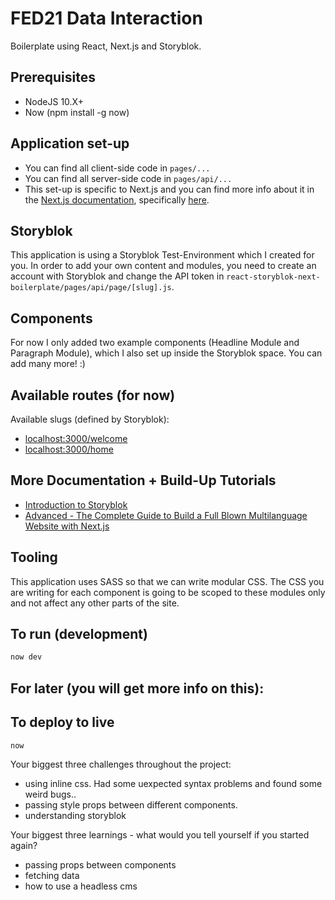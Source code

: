 # FED21 Data Interaction

Boilerplate using React, Next.js and Storyblok.

## Prerequisites

- NodeJS 10.X+
- Now (npm install -g now)

## Application set-up

- You can find all client-side code in `pages/...`
- You can find all server-side code in `pages/api/...`
- This set-up is specific to Next.js and you can find more info about it in the [Next.js documentation](https://nextjs.org/docs), specifically [here](https://nextjs.org/docs/api-routes/introduction).

## Storyblok

This application is using a Storyblok Test-Environment which I created for you. In order to add your own content and modules, you need to create an account with Storyblok and change the API token in `react-storyblok-next-boilerplate/pages/api/page/[slug].js`.

## Components

For now I only added two example components (Headline Module and Paragraph Module), which I also set up inside the Storyblok space. You can add many more! :)

## Available routes (for now)

Available slugs (defined by Storyblok):

- [localhost:3000/welcome](http://localhost:3000/welcome)
- [localhost:3000/home](http://localhost:3000/home)

## More Documentation + Build-Up Tutorials

- [Introduction to Storyblok](https://www.storyblok.com/docs/Prologue/Introduction)
- [Advanced - The Complete Guide to Build a Full Blown Multilanguage Website with Next.js](https://www.storyblok.com/tp/next-js-react-guide)

## Tooling

This application uses SASS so that we can write modular CSS.
The CSS you are writing for each component is going to be scoped to these modules only and not affect any other parts of the site.

## To run (development)

```bash
now dev
```

## For later (you will get more info on this):

## To deploy to live

```bash
now
```

Your biggest three challenges throughout the project:

- using inline css. Had some uexpected syntax problems and found some weird bugs..
- passing style props between different components.
- understanding storyblok

Your biggest three learnings - what would you tell yourself if you started again?

- passing props between components
- fetching data
- how to use a headless cms
